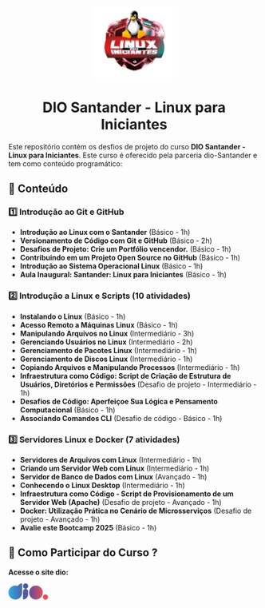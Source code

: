 <div align= "center">
   <img src="https://github.com/amarildochagasjr/dio-santander-Linux/blob/main/img/dio-santander.png" width="175" alt="dio.me">
   <h1>DIO Santander - Linux para Iniciantes</h1>
</div>

Este repositório contém os desfios de projeto do curso **DIO Santander - Linux para Iniciantes**. Este curso é oferecido pela parceria dio-Santander e tem como conteúdo programático:

## 📌 Conteúdo

### 1️⃣ Introdução ao Git e GitHub
- **Introdução ao Linux com o Santander** (Básico - 1h)
- **Versionamento de Código com Git e GitHub** (Básico - 2h)
- **Desafios de Projeto: Crie um Portfólio vencendor.** (Básico - 1h)
- **Contribuindo em um Projeto Open Source no GitHub** (Básico - 1h)
- **Introdução ao Sistema Operacional Linux** (Básico - 1h)
- **Aula Inaugural: Santander: Linux para Iniciantes** (Básico - 1h)

### 2️⃣ Introdução a Linux e Scripts (10 atividades)
- **Instalando o Linux** (Básico - 1h)
- **Acesso Remoto a Máquinas Linux** (Básico - 1h)
- **Manipulando Arquivos no Linux** (Intermediário - 3h)
- **Gerenciando Usuários no Linux** (Intermediário - 2h)
- **Gerenciamento de Pacotes Linux** (Intermediário - 1h)
- **Gerenciamento de Discos Linux** (Intermediário - 1h)
- **Copiando Arquivos e Manipulando Processos** (Intermediário - 1h)
- **Infraestrutura como Código: Script de Criação de Estrutura de Usuários, Diretórios e Permissões** (Desafio de projeto - Intermediário - 1h)
- **Desafios de Código: Aperfeiçoe Sua Lógica e Pensamento Computacional** (Básico - 1h)
- **Associando Comandos CLI** (Desafio de código - Básico - 1h)

### 3️⃣ Servidores Linux e Docker (7 atividades)
- **Servidores de Arquivos com Linux** (Intermediário - 1h)
- **Criando um Servidor Web com Linux** (Intermediário - 1h)
- **Servidor de Banco de Dados com Linux** (Avançado - 1h)
- **Conhecendo o Linux Desktop** (Intermediário - 1h)
- **Infraestrutura como Código - Script de Provisionamento de um Servidor Web (Apache)** (Desafio de projeto - Avançado - 1h)
- **Docker: Utilização Prática no Cenário de Microsserviços** (Desafio de projeto - Avançado - 1h)
- **Avalie este Bootcamp 2025** (Básico - 1h)

## 🚀 Como Participar do Curso ?
**Acesse o site dio:**

   [![dio.me](https://github.com/amarildochagasjr/dio-santander-Linux/blob/main/img/dio.png)](https://web.dio.me/track/13769709-ed73-4c8b-a846-635c1299bacf)

